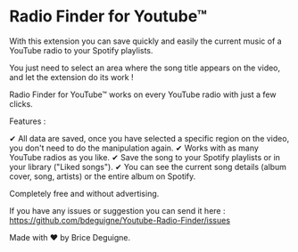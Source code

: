 # Radio Finder for Youtube™

With this extension you can save quickly and easily the current music of a YouTube radio to your Spotify playlists.

You just need to select an area where the song title appears on the video, and let the extension do its work !

Radio Finder for YouTube™ works on every YouTube radio with just a few clicks.

Features :

✔ All data are saved, once you have selected a specific region on the video, you don't need to do the manipulation again.
✔ Works with as many YouTube radios as you like.
✔ Save the song to your Spotify playlists or in your library ("Liked songs").
✔ You can see the current song details (album cover, song, artists) or the entire album on Spotify.

Completely free and without advertising.

If you have any issues or suggestion you can send it here : https://github.com/bdeguigne/Youtube-Radio-Finder/issues

Made with ❤️ by Brice Deguigne.